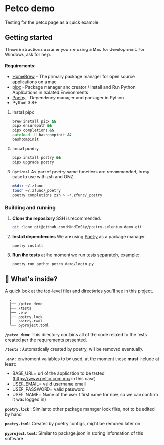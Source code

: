 # Petco demo

Testing for the petco page as a quick example.

## Getting started

These instructions assume you are using a Mac for development. For Windows, ask for help.

#### Requirements:

- [HomeBrew](https://brew.sh/) - The primary package manager for open source applications on a mac
- [pipx](https://pypa.github.io/pipx/installation/) - Package manager and creator / Install and Run Python Applications in Isolated Environments
- [Poetry](https://python-poetry.org/docs/) - Dependency manager and packager in Python
- Python 3.8+

1. Install pipx

   ```zsh
   brew install pipx &&
   pipx ensurepath &&
   pipx completions &&
   autoload -U bashcompinit &&
   bashcompinit
   ```

1. Install poetry

   ```zsh
   pipx install poetry &&
   pipx upgrade poetry
   ```

1. `Optional` As part of poetry some functions are recommended, in my case to use with zsh and OMZ

   ```zsh
   mkdir ~/.zfunc
   touch ~/.zfunc/_poetry
   poetry completions zsh > ~/.zfunc/_poetry
   ```

### Building and running

1. **Clone the repository**
   SSH is recommended.

   ```zsh
   git clone git@github.com:MindInSky/poetry-selenium-demo.git
   ```

1. **Install dependencies** We are using
   [Poetry](https://python-poetry.org/docs) as a
   package manager

   ```zsh
   poetry install
   ```

1. **Run the tests** at the moment we run tests separately, example:

   ```zsh
   poetry run python petco_demo/login.py
   ```

<!-- ## Writting Tests

### Dictionary:

- **Page** is used the tests to describe a valid URL target in the application.
- **Screen** is used to refer to different states within the same Page.
 -->

## 🧐 What's inside?

A quick look at the top-level files and directories you'll see in this project.

      .
      ├── /petco_demo
      ├── /tests
      ├── .env
      ├── poetry.lock
      ├── poetry.toml
      └── pyproject.toml


**`/petco_demo`**: This directory contains all of the code related to the tests created per the requirements presented.

**`/tests`** : Automatically created by poetry, will be removed eventually.

**`.env`** : enviroment variables to be used, at the moment these **must** include at least:
   - BASE_URL= url of the application to be tested (https://www.petco.com.mx/ in this case)
   - USER_EMAIL= valid username email
   - USER_PASSWORD= valid password
   - USER_NAME= Name of the user ( first name for now, so we can confirm it was logged in)

**`poetry.lock`** : Similar to other package manager lock files, not to be edited by hand

**`poetry.toml`**: Created by poetry configs, might be removed later on

**`pyproject.toml`**: SImilar to package.json in storing information of this software
